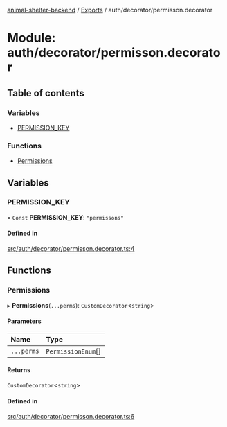 [animal-shelter-backend](../README.md) / [Exports](../modules.md) / auth/decorator/permisson.decorator

# Module: auth/decorator/permisson.decorator

## Table of contents

### Variables

- [PERMISSION\_KEY](auth_decorator_permisson_decorator.md#permission_key)

### Functions

- [Permissions](auth_decorator_permisson_decorator.md#permissions)

## Variables

### PERMISSION\_KEY

• `Const` **PERMISSION\_KEY**: ``"permissons"``

#### Defined in

[src/auth/decorator/permisson.decorator.ts:4](https://github.com/B4LiN7/animal-shelter-backend/blob/5a6ce9f/src/auth/decorator/permisson.decorator.ts#L4)

## Functions

### Permissions

▸ **Permissions**(`...perms`): `CustomDecorator`\<`string`\>

#### Parameters

| Name | Type |
| :------ | :------ |
| `...perms` | `PermissionEnum`[] |

#### Returns

`CustomDecorator`\<`string`\>

#### Defined in

[src/auth/decorator/permisson.decorator.ts:6](https://github.com/B4LiN7/animal-shelter-backend/blob/5a6ce9f/src/auth/decorator/permisson.decorator.ts#L6)
